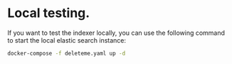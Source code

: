 # Local testing.
If you want to test the indexer locally, you can use the following command to start the local elastic search instance:
```bash
docker-compose -f deleteme.yaml up -d
